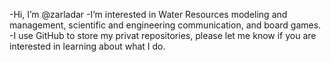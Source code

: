 -Hi, I’m @zarladar
-I’m interested in Water Resources modeling and management, scientific and engineering communication, and board games.
-I use GitHub to store my privat repositories, please let me know if you are interested in learning about what I do. 
